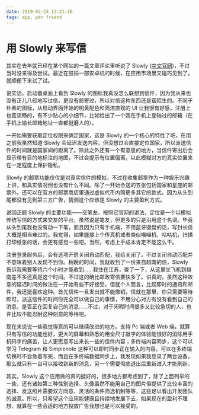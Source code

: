 ```yaml
---
date: 2019-02-24 13:21:16
tags: app, pen friend
---
```


# 用 Slowly 来写信

其实在去年就已经在某个网站的一篇文章评论里听说了 Slowly ([中文官网](https://www.getslowly.com/zh/))，不过当时没来得及尝试。最近在鼓捣一部安卓机的时候，在应用市场里又碰巧见到了，就顺便下来试了试。

说实话，启动器桌面上看到 Slowly 的图标我真没怎么联想到信件，因为我从来也没有正儿八经地写过信，更没有邮寄过，所以对信这种东西还是蛮陌生的。不同于朴素的图标，从启动界面开始的明黄配色和简洁直观的 UI 让我很有好感，注册上也蛮流畅的，有不少贴心的小细节，比如给出了一个我在手机上登陆过的邮箱（在手机上输长邮箱地址一直都挺磨人的）。

一开始需要获取定位权限来确定国家，这是 Slowly 的一个核心的特性了吧，在用之前我虽然知道 Slowly 会延迟发送内容，但没想过会直接定位国家，所以派送信件的时间就是国家间的距离了。除此之外还有一个有意思的地方，当信件寄出后会显示带有目的地标注的地图，不过会提示有位置偏离，以此模糊对方的真实位置来在一定程度上保护隐私。

Slowly 的邮票功能仅仅是对真实信件的模拟，不过在收集邮票作为一种娱乐兴趣上讲，和真实情况倒也没有什么不同。除了一开始会送的五张包括国家和星座的邮票外，还可以在官方的邮票商店里通过虚拟代币内购更多其它的款式。因为从头到尾都没有见到第三方广告，猜测这个应该是 Slowly 的主要盈利方式。

说回正题 Slowly 的主要功能——交笔友。按照它官网的讲法，定位是一个以模拟传统写信的方式来交友的平台，虽然说是笔友，但更多的只是沿用这个名词。毕竟从头到尾我也没有动一下笔，而且因为只有手机端，不用蓝牙键盘的话，写封长信大概是相当难过的。我觉得，如果能接上个传真机或者类似喵喵机、咕咕机，扫描打印纸张的话，会更有感觉一些吧。当然，考虑上手成本肯定不能这么干。

注册登录服务后，会有选项开启关闭自动匹配，我给关闭了。不过关闭自动匹配并不意味着别人发现不到你。稍晚的时间，我就收到了一份来自越南的信，Slowly 告诉我需要等待六个小时才能收到……我住在江苏，查了一下，从这里坐飞机到越南差不多还真是这个时间。不过这的确比邮政寄信要快多了。讲真的，虽然这种故意的延迟时间的做法在一开始有些不好接受，但就个人而言，比起即时的通讯和邮件，我还挺喜欢这种。首先信件一旦发出就不能撤销，信就在那里，你只需要等待即可，派送信件的时间你完全可以做自己的事情，不用分心对方有没有看到自己的消息，是否正在回复自己的消息……不过，对于闲暇时间很多又比较急切的人，也许比较不能忍耐这种刻意的等待吧。

现在来说说一些我觉得真的可以继续改进的地方。支持 Pc 端或者 Web 端，就算只有写信的功能也好，更大的屏幕和熟悉的用全尺寸敲字的体验能很好的消除用手机码字的痛苦，让人更愿意写出来长一些的信件内容；多终端内容同步，这个可以学习 Telegram 和 Simplenote 这种可以即时同步正在输入的内容，可以在多终端切换时不会急着写完，而且在多终端数据同步上，我发现如果我登录了两台设备，那么就只有一台可以接收到新的消息，另一个需要彻底退出后重新进入才能刷新。

其实，Slowly 这个应用做的真的挺好的，很多地方都考虑到了，除了上面列举的一些，还有诸如第三种性别选择、头像虽然不能用自己的图片但提供了比较丰富的选择、发送照片需要双方同意、灵活的条件筛选机制等等，这些足以看出开发团队的诚意。所以，只希望这个应用能健康且持续地发展下去，如果现在的盈利不理想，就算在一些合适的地方投放广告我想也是可以接受的。